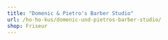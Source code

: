 ```yaml
---
title: "Domenic & Pietro's Barber Studio"
url: /ho-ho-kus/domenic-und-pietros-barber-studio/
shop: Friseur
---
```

